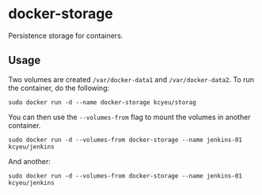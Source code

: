 # docker-storage

Persistence storage for containers.

## Usage

Two volumes are created `/var/docker-data1` and `/var/docker-data2`. To run the container, do the following:

```
sudo docker run -d --name docker-storage kcyeu/storag
```

You can then use the `--volumes-from` flag to mount the volumes in another container.

```
sudo docker run -d --volumes-from docker-storage --name jenkins-01 kcyeu/jenkins
```

And another:

```
sudo docker run -d --volumes-from docker-storage --name jenkins-01 kcyeu/jenkins
```
